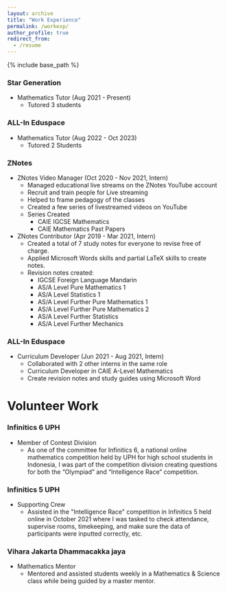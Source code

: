 ```yaml
---
layout: archive
title: "Work Experience"
permalink: /workexp/
author_profile: true
redirect_from:
  - /resume
---
```


{% include base_path %}

### Star Generation 
* Mathematics Tutor (Aug 2021 - Present)
  * Tutored 3 students

### ALL-In Eduspace
* Mathematics Tutor (Aug 2022 - Oct 2023)
  * Tutored 2 Students

### ZNotes
* ZNotes Video Manager (Oct 2020 - Nov 2021, Intern)
  * Managed educational live streams on the ZNotes YouTube account
  * Recruit and train people for Live streaming
  * Helped to frame pedagogy of the classes
  * Created a few series of livestreamed videos on YouTube
  * Series Created
    * CAIE IGCSE Mathematics
    * CAIE Mathematics Past Papers
* ZNotes Contributor (Apr 2019 - Mar 2021, Intern)
  * Created a total of 7 study notes for everyone to revise free of charge.
  * Applied Microsoft Words skills and partial LaTeX skills to create notes.
  * Revision notes created:
    * IGCSE Foreign Language Mandarin
    * AS/A Level Pure Mathematics 1
    * AS/A Level Statistics 1
    * AS/A Level Further Pure Mathematics 1
    * AS/A Level Further Pure Mathematics 2
    * AS/A Level Further Statistics
    * AS/A Level Further Mechanics

### ALL-In Eduspace
* Curriculum Developer (Jun 2021 - Aug 2021, Intern)
  * Collaborated with 2 other interns in the same role
  * Curriculum Developer in CAIE A-Level Mathematics
  * Create revision notes and study guides using Microsoft Word


Volunteer Work
======
### Infinitics 6 UPH
* Member of Contest Division
  * As one of the committee for Infinitics 6, a national online mathematics competition held by UPH for high school students in Indonesia, I was part of the competition division creating questions for both the “Olympiad” and “Intelligence Race” competition.

### Infinitics 5 UPH
* Supporting Crew
  * Assisted in the "Intelligence Race" competition in Infinitics 5 held online in October 2021 where I was tasked to check attendance, supervise rooms, timekeeping, and make sure the data of participants were inputted correctly, etc.

### Vihara Jakarta Dhammacakka jaya
* Mathematics Mentor
  * Mentored and assisted students weekly in a Mathematics & Science class while being guided by a master mentor.
